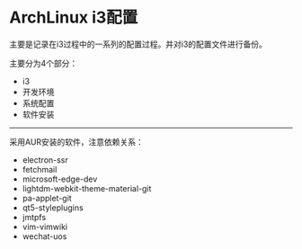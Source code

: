 # ArchLinux i3配置

主要是记录在i3过程中的一系列的配置过程。并对i3的配置文件进行备份。

主要分为4个部分：

+ i3
+ 开发环境
+ 系统配置
+ 软件安装

---

采用AUR安装的软件，注意依赖关系：

+ electron-ssr
+ fetchmail
+ microsoft-edge-dev
+ lightdm-webkit-theme-material-git
+ pa-applet-git
+ qt5-styleplugins
+ jmtpfs
+ vim-vimwiki
+ wechat-uos
